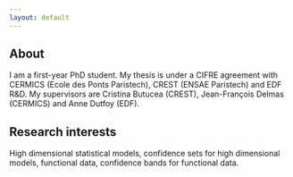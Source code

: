 ```yaml
---
layout: default
---
```


## About

I am a first-year PhD student. My thesis is under a CIFRE agreement with CERMICS (Ecole des Ponts Paristech), CREST (ENSAE Paristech) and EDF R&D. My supervisors are Cristina Butucea (CREST), Jean-François Delmas (CERMICS) and Anne Dutfoy (EDF).

## Research interests
High dimensional statistical models, confidence sets for high dimensional models, functional data, confidence bands for functional data.

